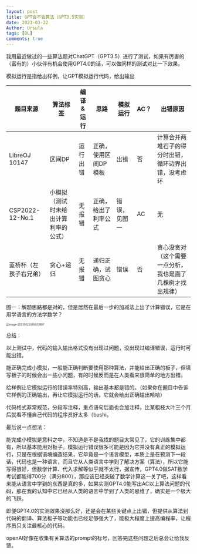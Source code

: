 ```yaml
---
layout: post
title: GPT会不会算法（GPT3.5实测）
date: 2023-03-22
Author: Ursula
tags: [DL]
comments: true
--- 
```


我用最近做过的一些算法题对ChatGPT（GPT3.5）进行了测试，如果有厉害的（富有的）小伙伴有机会使用GPT4.0的话，可以做同样的测试对比一下效果。

模拟运行是指给出样例，让GPT模拟运行代码，给出输出
 
|题目来源|算法标签|编译&运行|思路|模拟运行|AC？|出错原因|
| ---- | ---- | ---- | ---- | ---- |---- |---- |
|LibreOJ 10147|区间DP|运行出错|正确，使用区间DP模板|出错|否|计算合并两堆石子的得分时出错，循环边界出错，没考虑环|
|CSP2022-12-No.1|小模拟（测试时未给出计算利率的公式）|无报错|正确，给出了利率公式|错误，见图一|AC|无|
|蓝桥杯（左孩子右兄弟）|贪心+递归      |无报错      |递归正确，试图贪心|错误|否|贪心没贪对（这个需要一点分析，我也是画了几棵树才找出规律）|


图一：解题思路都是对的，但是居然在最后一步的加减法上出了计算错误，它是在用学语言的方法学数学？

<img src="https://user-images.githubusercontent.com/73097943/226890250-ae96544e-e9be-45aa-abd2-a2bc0bb3813f.png" alt="image-20230322085053907" style="zoom:50%;" />

总结：

以上测试中，代码的输入输出格式没有出现过问题，没出现过编译错误，运行时可能出错。

能正确完成小模拟，一般能正确判断要使用那种算法，并能给出正确的板子，但填写板子的时候会出一些小问题，有的时候反而是在人类看来很简单的地方出错。

给样例让它模拟运行的错误率特别高，输出基本都是错的。（如果你在题目中告诉它样例的正确输出，再让它模拟运行的话，它就会给出正确输出哈哈）

代码格式非常规范，分段写注释，重点语句后面也会加注释，比某粗枝大叶三个月后就看不懂自己代码的程序员好太多（bushi。

最后说一点想法：

能完成小模拟是意料之中，不知道是不是我找的题目太常见了，它的训练集中都有，所以基本能用对板子。模拟运行错误很多可能是因为它并没有真正的模拟运行，只是在根据语境编造结果，它毕竟是一个语言模型，本质上是在预测下一段话，代码也是一种语言，而且它从人类语言中学到了解决方案（算法），所以它能写得很好，但数学计算、代入求解等似乎就不太行，据宣传，GPT4.0做SAT数学考试都能得700分（满分800），那应该已经突破了数学计算这一关了吧，这样看来能从语言中学到的东西是真的多，如果实测GPT4.0能写出AC以上算法问题的代码，那在我的认知中它已经从人类的语言中学到了人类的思维了，确实是一个极大的飞跃。

即便GPT4.0的实测效果没那么好，还是会在某些关键点上出错，但提供从算法到代码的翻译、算法板子等功能也已经足够强大了，能极大程度上提高编程率，让程序员只关注最核心的代码。

openAI好像在收集有关算法的prompt的标号，回答完这些问题之后总会让给我反馈。
